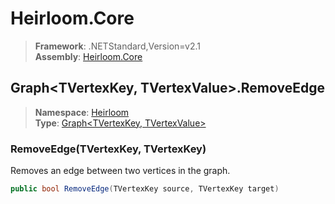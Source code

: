 # Heirloom.Core

> **Framework**: .NETStandard,Version=v2.1  
> **Assembly**: [Heirloom.Core][0]  

## Graph\<TVertexKey, TVertexValue>.RemoveEdge

> **Namespace**: [Heirloom][0]  
> **Type**: [Graph\<TVertexKey, TVertexValue>][1]  

### RemoveEdge(TVertexKey, TVertexKey)

Removes an edge between two vertices in the graph.

```cs
public bool RemoveEdge(TVertexKey source, TVertexKey target)
```

[0]: ../../../Heirloom.Core.md
[1]: ../Graph[TVertexKey,TVertexValue].md
